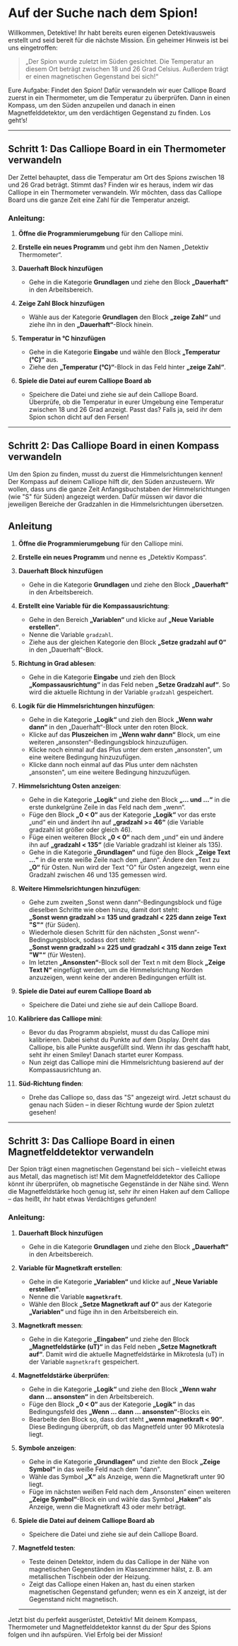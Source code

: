 # Auf der Suche nach dem Spion!

Willkommen, Detektive! Ihr habt bereits euren eigenen Detektivausweis erstellt und seid bereit für die nächste Mission. Ein geheimer Hinweis ist bei uns eingetroffen:

> „Der Spion wurde zuletzt im Süden gesichtet. Die Temperatur an diesem Ort beträgt zwischen 18 und 26 Grad Celsius. Außerdem trägt er einen magnetischen Gegenstand bei sich!“

Eure Aufgabe: Findet den Spion! Dafür verwandeln wir euer Calliope Board zuerst in ein Thermometer, um die Temperatur zu überprüfen. Dann in einen Kompass, um den Süden anzupeilen und danach in einen Magnetfelddetektor, um den verdächtigen Gegenstand zu finden. Los geht’s!


---

## Schritt 1: Das Calliope Board in ein Thermometer verwandeln

Der Zettel behauptet, dass die Temperatur am Ort des Spions zwischen 18 und 26 Grad beträgt. Stimmt das? Finden wir es heraus, indem wir das Calliope in ein Thermometer verwandeln.
Wir möchten, dass das Calliope Board uns die ganze Zeit eine Zahl für die Temperatur anzeigt.

### Anleitung:

1. **Öffne die Programmierumgebung** für den Calliope mini.
2. **Erstelle ein neues Programm** und gebt ihm den Namen „Detektiv Thermometer“.

3. **Dauerhaft Block hinzufügen**
   - Gehe in die Kategorie **Grundlagen** und ziehe den Block **„Dauerhaft“** in den Arbeitsbereich.

4. **Zeige Zahl Block hinzufügen**
   - Wähle aus der Kategorie **Grundlagen** den Block **„zeige Zahl“** und ziehe ihn in den **„Dauerhaft“**-Block hinein.

5. **Temperatur in °C hinzufügen**
   - Gehe in die Kategorie **Eingabe** und wähle den Block **„Temperatur (°C)“** aus.
   - Ziehe den **„Temperatur (°C)“**-Block in das Feld hinter **„zeige Zahl“**.


6. **Spiele die Datei auf eurem Calliope Board ab**
   - Speichere die Datei und ziehe sie auf dein Calliope Board. Überprüfe, ob die Temperatur in eurer Umgebung eine Temperatur zwischen 18 und 26 Grad anzeigt. Passt das? Falls ja, seid ihr dem Spion schon dicht auf den Fersen!

---

## Schritt 2: Das Calliope Board in einen Kompass verwandeln

Um den Spion zu finden, musst du zuerst die Himmelsrichtungen kennen! Der Kompass auf deinem Calliope hilft dir, den Süden anzusteuern. Wir wollen, dass uns die ganze Zeit Anfangsbuchstaben der Himmelsrichtungen (wie "S" für Süden) angezeigt werden. Dafür müssen wir davor die jeweiligen Bereiche der Gradzahlen in die Himmelsrichtungen übersetzen. 

## Anleitung

1. **Öffne die Programmierumgebung** für den Calliope mini.
2. **Erstelle ein neues Programm** und nenne es „Detektiv Kompass“.

4. **Dauerhaft Block hinzufügen**
   - Gehe in die Kategorie **Grundlagen** und ziehe den Block **„Dauerhaft“** in den Arbeitsbereich.

3. **Erstellt eine Variable für die Kompassausrichtung**:
   - Gehe in den Bereich **„Variablen“** und klicke auf **„Neue Variable erstellen“**.
   - Nenne die Variable `gradzahl`.
   - Ziehe aus der gleichen Kategorie den Block **„Setze gradzahl auf 0“** in den „Dauerhaft“-Block.
 
4. **Richtung in Grad ablesen**:
   - Gehe in die Kategorie **Eingabe** und zieh den Block **„Kompassausrichtung“** in das Feld neben **„Setze Gradzahl auf“**. So wird die aktuelle Richtung in der Variable `gradzahl` gespeichert.

5. **Logik für die Himmelsrichtungen hinzufügen**:
   - Gehe in die Kategorie **„Logik“** und zieh den Block **„Wenn wahr dann“** in den „Dauerhaft“-Block unter den roten Block.
   - Klicke auf das **Pluszeichen** im **„Wenn wahr dann“** Block, um eine weiteren „ansonsten“-Bedingungsblock hinzuzufügen. 
   - Klicke noch einmal auf das Plus unter dem ersten „ansonsten", um eine weitere Bedingung hinzuzufügen.
   - Klicke dann noch einmal auf das Plus unter dem nächsten „ansonsten", um eine weitere Bedingung hinzuzufügen.

6. **Himmelsrichtung Osten anzeigen**:
   - Gehe in die Kategorie **„Logik“** und ziehe den Block **„… und …“** in die erste dunkelgrüne Zeile in das Feld nach dem „wenn“.
   - Füge den Block **„0 < 0“** aus der Kategorie **„Logik“** vor das erste „und“ ein und ändert ihn auf **„gradzahl >= 46“** (die Variable gradzahl ist größer oder gleich 46).
   - Füge einen weiteren Block **„0 < 0“** nach dem „und“ ein und ändere ihn auf **„gradzahl < 135“** (die Variable gradzahl ist kleiner als 135).
   - Gehe in die Kategorie **„Grundlagen“** und füge den Block **„Zeige Text …“** in die erste weiße Zeile nach dem „dann“. Ändere den Text zu **„O“** für Osten. 
   Nun wird der Text "O" für Osten angezeigt, wenn eine Gradzahl zwischen 46 und 135 gemessen wird.

7. **Weitere Himmelsrichtungen hinzufügen**:
   - Gehe zum zweiten „Sonst wenn dann“-Bedingungsblock und füge dieselben Schritte wie oben hinzu, damit dort steht:  
     **„Sonst wenn gradzahl >= 135 und gradzahl < 225 dann zeige Text "S"“** (für Süden).
   - Wiederhole diesen Schritt für den nächsten „Sonst wenn“-Bedingungsblock, sodass dort steht:  
     **„Sonst wenn gradzahl >= 225 und gradzahl < 315 dann zeige Text "W"“** (für Westen).
   - Im letzten **„Ansonsten“**-Block soll der Text n mit dem Block **„Zeige Text N“** eingefügt werden, um die Himmelsrichtung Norden anzuzeigen, wenn keine der anderen Bedingungen erfüllt ist.

8. **Spiele die Datei auf eurem Calliope Board ab**
   - Speichere die Datei und ziehe sie auf dein Calliope Board.

9. **Kalibriere das Calliope mini**:
   - Bevor du das Programm abspielst, musst du das Calliope mini kalibrieren. Dabei siehst du Punkte auf dem Display. Dreht das Calliope, bis alle Punkte ausgefüllt sind. Wenn ihr das geschafft habt, seht ihr einen Smiley! Danach startet eurer Kompass.
   - Nun zeigt das Calliope mini die Himmelsrichtung basierend auf der Kompassausrichtung an.

9. **Süd-Richtung finden**:
   - Drehe das Calliope so, dass das "S" angezeigt wird. Jetzt schaust du genau nach Süden – in dieser Richtung wurde der Spion zuletzt gesehen!

---

## Schritt 3: Das Calliope Board in einen Magnetfelddetektor verwandeln

Der Spion trägt einen magnetischen Gegenstand bei sich – vielleicht etwas aus Metall, das magnetisch ist! Mit dem Magnetfelddetektor des Calliope könnt ihr überprüfen, ob magnetische Gegenstände in der Nähe sind. Wenn die Magnetfeldstärke hoch genug ist, sehr ihr einen Haken auf dem Calliope – das heißt, ihr habt etwas Verdächtiges gefunden!

### Anleitung:

1. **Dauerhaft Block hinzufügen**
   - Gehe in die Kategorie **Grundlagen** und ziehe den Block **„Dauerhaft“** in den Arbeitsbereich.

2. **Variable für Magnetkraft erstellen**:
   - Gehe in die Kategorie **„Variablen“** und klicke auf **„Neue Variable erstellen“**.
   - Nenne die Variable **`magnetkraft`**.
   - Wähle den Block **„Setze Magnetkraft auf 0“** aus der Kategorie **„Variablen“** und füge ihn in den Arbeitsbereich ein.

3. **Magnetkraft messen**:
   - Gehe in die Kategorie **„Eingaben“** und ziehe den Block **„Magnetfeldstärke (uT)“** in das Feld neben **„Setze Magnetkraft auf“**. Damit wird die aktuelle Magnetfeldstärke in Mikrotesla (uT) in der Variable `magnetkraft` gespeichert.

4. **Magnetfeldstärke überprüfen**:
   - Gehe in die Kategorie **„Logik“** und ziehe den Block **„Wenn wahr dann … ansonsten“** in den Arbeitsbereich.
   - Füge den Block **„0 < 0“** aus der Kategorie **„Logik“** in das Bedingungsfeld des **„Wenn … dann … ansonsten“**-Blocks ein.
   - Bearbeite den Block so, dass dort steht **„wenn magnetkraft < 90“**. Diese Bedingung überprüft, ob das Magnetfeld unter 90 Mikrotesla liegt.

5. **Symbole anzeigen**:
   - Gehe in die Kategorie **„Grundlagen“** und ziehte den Block **„Zeige Symbol“** in das weiße Feld nach dem "dann". 
   - Wähle das Symbol **„X“** als Anzeige, wenn die Magnetkraft unter 90 liegt.
   - Füge im nächsten weißen Feld nach dem „Ansonsten“ einen weiteren **„Zeige Symbol“**-Block ein und wähle das Symbol **„Haken“** als Anzeige, wenn die Magnetkraft 43 oder mehr beträgt.

6. **Spiele die Datei auf deinem Calliope Board ab**
   - Speichere die Datei und ziehe sie auf dein Calliope Board.

5. **Magnetfeld testen**:
   - Teste deinen Detektor, indem du das Calliope in der Nähe von magnetischen Gegenständen im Klassenzimmer hälst, z. B. am metallischen Tischbein oder der Heizung.
   - Zeigt das Calliope einen Haken an, hast du einen starken magnetischen Gegenstand gefunden; wenn es ein X anzeigt, ist der Gegenstand nicht magnetisch.
   
   ---

Jetzt bist du perfekt ausgerüstet, Detektiv! Mit deinem Kompass, Thermometer und Magnetfelddetektor kannst du der Spur des Spions folgen und ihn aufspüren. Viel Erfolg bei der Mission!
